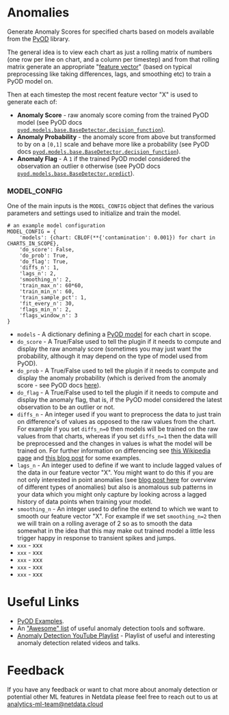 <!--
---
title: "Anomalies"
custom_edit_url: https://github.com/andrewm4894/netdata/edit/master/collectors/python.d.plugin/anomalies/README.md
---
-->

# Anomalies

Generate Anomaly Scores for specified charts based on models available from the [PyOD](https://pyod.readthedocs.io/en/latest/index.html) library.

The general idea is to view each chart as just a rolling matrix of numbers (one row per line on chart, and a column per timestep) and from that rolling matrix generate an appropriate "[feature vector](https://brilliant.org/wiki/feature-vector/)" (based on typical preprocessing like taking differences, lags, and smoothing etc) to train a PyOD model on.

Then at each timestep the most recent feature vector "X" is used to generate each of:
- **Anomaly Score** - raw anomaly score coming from the trained PyOD model (see PyOD docs [`pyod.models.base.BaseDetector.decision_function`](https://pyod.readthedocs.io/en/latest/api_cc.html#pyod.models.base.BaseDetector.decision_function)).
- **Anomaly Probability** - the anomaly score from above but transformed to by on a `[0,1]` scale and behave more like a probability (see PyOD docs [`pyod.models.base.BaseDetector.decision_function`](https://pyod.readthedocs.io/en/latest/api_cc.html#pyod.models.base.BaseDetector.predict_proba)).
- **Anomaly Flag** - A `1` if the trained PyOD model considered the observation an outlier `0` otherwise (see PyOD docs [`pyod.models.base.BaseDetector.predict`](https://pyod.readthedocs.io/en/latest/api_cc.html#pyod.models.base.BaseDetector.predict)).   

### MODEL_CONFIG

One of the main inputs is the `MODEL_CONFIG` object that defines the various parameters and settings used to initialize and train the model.

```
# an example model configuration
MODEL_CONFIG = {
    'models': {chart: CBLOF(**{'contamination': 0.001}) for chart in CHARTS_IN_SCOPE},
    'do_score': False,
    'do_prob': True,
    'do_flag': True,
    'diffs_n': 1,
    'lags_n': 2,
    'smoothing_n': 2,
    'train_max_n': 60*60,
    'train_min_n': 60,
    'train_sample_pct': 1,
    'fit_every_n': 30,
    'flags_min_n': 2,
    'flags_window_n': 3
}
```

- `models` - A dictionary defining a [PyOD model](https://pyod.readthedocs.io/en/latest/pyod.html) for each chart in scope.
- `do_score` - A True/False used to tell the plugin if it needs to compute and display the raw anomaly score (sometimes you may just want the probability, although it may depend on the type of model used from PyOD). 
- `do_prob` - A True/False used to tell the plugin if it needs to compute and display the anomaly probability (which is derived from the anomaly score - see PyOD docs [here](https://pyod.readthedocs.io/en/latest/api_cc.html#pyod.models.base.BaseDetector.predict_proba)).
- `do_flag` - A True/False used to tell the plugin if it needs to compute and display the anomaly flag, that is, if the PyOD model considered the latest observation to be an outlier or not. 
- `diffs_n` - An integer used if you want to preprocess the data to just train on difference's of values as opposed to the raw values from the chart. For example if you set `diffs_n=0` then models will be trained on the raw values from that charts, whereas if you set `diffs_n=1` then the data will be preprocessed and the changes in values is what the model will be trained on. For further information on differencing see [this Wikipedia page](https://en.wikipedia.org/wiki/Autoregressive_integrated_moving_average#Differencing) and [this blog post](https://machinelearningmastery.com/remove-trends-seasonality-difference-transform-python/) for some examples.  
- `lags_n` - An integer used to define if we want to include lagged values of the data in our feature vector "X". You might want to do this if you are not only interested in point anomalies (see [blog post here](https://www.anodot.com/blog/quick-guide-different-types-outliers/) for overview of different types of anomalies) but also is anomalous sub patterns in your data which you might only capture by looking across a lagged history of data points when training your model.
- `smoothing_n` - An integer used to define the extend to which we want to smooth our feature vector "X". For example if we set `smoothing_n=2` then we will train on a rolling average of 2 so as to smooth the data somewhat in the idea that this may make out trained model a little less trigger happy in response to transient spikes and jumps. 
- `xxx` - xxx
- `xxx` - xxx
- `xxx` - xxx
- `xxx` - xxx
- `xxx` - xxx 

# Useful Links
- [PyOD Examples](https://pyod.readthedocs.io/en/latest/example.html).
- An ["Awesome" list](https://github.com/rob-med/awesome-TS-anomaly-detection) of useful anomaly detection tools and software.
- [Anomaly Detection YouTube Playlist](https://www.youtube.com/playlist?list=PL6Zhl9mK2r0KxA6rB87oi4kWzoqGd5vp0) - Playlist of useful and interesting anomaly detection related videos and talks.

# Feedback

If you have any feedback or want to chat more about anomaly detection or potential other ML features in Netdata please feel free to reach out to us at [analytics-ml-team@netdata.cloud](mailto:analytics-ml-team@netdata.cloud) 
